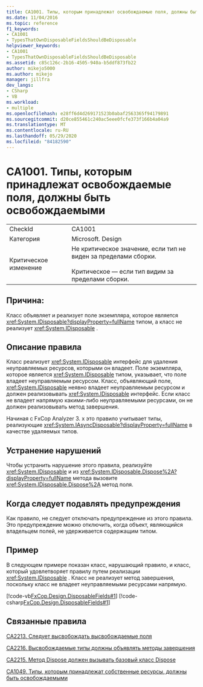 ```yaml
---
title: CA1001. Типы, которым принадлежат освобождаемые поля, должны быть освобождаемыми
ms.date: 11/04/2016
ms.topic: reference
f1_keywords:
- CA1001
- TypesThatOwnDisposableFieldsShouldBeDisposable
helpviewer_keywords:
- CA1001
- TypesThatOwnDisposableFieldsShouldBeDisposable
ms.assetid: c85c126c-2b16-4505-940a-b5ddf873fb22
author: mikejo5000
ms.author: mikejo
manager: jillfra
dev_langs:
- CSharp
- VB
ms.workload:
- multiple
ms.openlocfilehash: e28ff6d4d269171523b0abaf2563365f94179891
ms.sourcegitcommit: d20ce855461c240ac5eee0fcfe373f166b4a04a9
ms.translationtype: MT
ms.contentlocale: ru-RU
ms.lasthandoff: 05/29/2020
ms.locfileid: "84182590"
---
```

# <a name="ca1001-types-that-own-disposable-fields-should-be-disposable"></a>CA1001. Типы, которым принадлежат освобождаемые поля, должны быть освобождаемыми

|||
|-|-|
|CheckId|CA1001|
|Категория|Microsoft. Design|
|Критическое изменение|Не критическое значение, если тип не виден за пределами сборки.<br /><br /> Критическое — если тип видим за пределами сборки.|

## <a name="cause"></a>Причина:
Класс объявляет и реализует поле экземпляра, которое является <xref:System.IDisposable?displayProperty=fullName> типом, а класс не реализует <xref:System.IDisposable> .

## <a name="rule-description"></a>Описание правила
Класс реализует <xref:System.IDisposable> интерфейс для удаления неуправляемых ресурсов, которыми он владеет. Поле экземпляра, которое является <xref:System.IDisposable> типом, указывает, что поле владеет неуправляемым ресурсом. Класс, объявляющий поле, <xref:System.IDisposable> неявно владеет неуправляемым ресурсом и должен реализовывать <xref:System.IDisposable> интерфейс. Если класс не владеет напрямую какими-либо неуправляемыми ресурсами, он не должен реализовывать метод завершения.

Начиная с FxCop Analyzer 3. x это правило учитывает типы, реализующие <xref:System.IAsyncDisposable?displayProperty=fullName> в качестве удаляемых типов. 

## <a name="how-to-fix-violations"></a>Устранение нарушений
Чтобы устранить нарушение этого правила, реализуйте <xref:System.IDisposable> и из <xref:System.IDisposable.Dispose%2A?displayProperty=fullName> метода вызовите <xref:System.IDisposable.Dispose%2A> метод поля.

## <a name="when-to-suppress-warnings"></a>Когда следует подавлять предупреждения
Как правило, не следует отключать предупреждение из этого правила. Это предупреждение можно отключить, когда объект, являющийся владельцем полей, не удерживается содержащим типом.

## <a name="example"></a>Пример
В следующем примере показан класс, нарушающий правило, и класс, который удовлетворяет правилу путем реализации <xref:System.IDisposable> . Класс не реализует метод завершения, поскольку класс не владеет неуправляемыми ресурсами напрямую.

[!code-vb[FxCop.Design.DisposableFields#1](../code-quality/codesnippet/VisualBasic/ca1001-types-that-own-disposable-fields-should-be-disposable_1.vb)]
[!code-csharp[FxCop.Design.DisposableFields#1](../code-quality/codesnippet/CSharp/ca1001-types-that-own-disposable-fields-should-be-disposable_1.cs)]

## <a name="related-rules"></a>Связанные правила
[CA2213. Следует высвобождать высвобождаемые поля](../code-quality/ca2213.md)

[CA2216. Высвобождаемые типы должны объявлять методы завершения](../code-quality/ca2216.md)

[CA2215. Метод Dispose должен вызывать базовый класс Dispose](../code-quality/ca2215.md)

[CA1049. Типы, которым принадлежат собственные ресурсы, должны быть освобождаемыми](../code-quality/ca1049.md)
